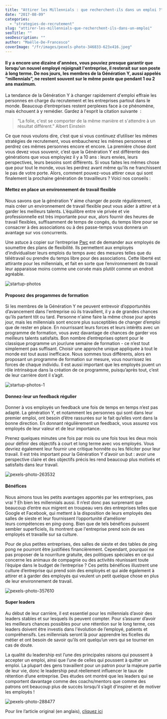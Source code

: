 ```yaml
---
title: "Attirer les Millennials : que recherchent-ils dans un emploi ?"
date: "2017-08-09"
categories:
  - "strategies-de-recrutement"
slug: "attirer-les-millennials-que-recherchent-ils-dans-un-emploi"
seoTitle: ""
seoDescription: ""
author: "Maëlle-De-Francesco"
coverImage: "/fr/images/pexels-photo-346833-623x416.jpeg"
---
```


#### Il y a encore une dizaine d'années, vous pouviez presque garantir que lorsqu'un nouvel employé rejoignait l'entreprise, il resterait sur son poste à long terme. De nos jours, les membres de la Génération Y, aussi appelés “millennials”, ne restent souvent sur le même poste que pendant 1 ou 2 ans maximum.

La tendance de la Génération Y à changer rapidement d'emploi effraie les personnes en charge du recrutement et les entreprises partout dans le monde. Beaucoup d’entreprises restent perplexes face à ce phénomène, mais échouent à y remédier. Gardez à l'esprit la citation suivante  :

> “La folie, c'est se comporter de la même manière et s'attendre à un résultat différent.” Albert Einstein

Ce que nous voulons dire, c’est que si vous continuez d’utiliser les mêmes stratégies de recrutement, vous embaucherez les mêmes personnes et perdrez ces mêmes personnes encore et encore. La première chose dont vous devez vous souvenir, c’est que la Génération Y est différente des générations que vous employiez il y a 10 ans : leurs envies, leurs perspectives, leurs besoins sont différents. Si vous faites les mêmes chose que pour tout le monde, vous les perdrez avant même qu’ils ne franchissent le pas de votre porte. Alors, comment pouvez-vous attirer ceux qui sont finalement la prochaine génération de travailleurs ? Voici nos conseils :

#### **Mettez en place un environnement de travail flexible**

Nous savons que la génération Y aime changer de poste régulièrement, mais créer un environnement de travail flexible peut vous aider à attirer et à garder les meilleurs talents. L’équilibre entre vie privée et vie professionnelle est très importante pour eux, alors fournir des heures de travail flexibles, suffisamment de temps de congés, du temps libre pour se consacrer à des associations ou à des passe-temps vous donnera un avantage sur vos concurrents.

Une astuce à copier sur l’entreprise [Pwc](http://fortune.com/2016/03/04/attracting-millennial-talent/) est de demander aux employés de soumettre des plans de flexibilité. Ils permettent aux employés d’individualiser leurs emplois du temps avec des mesures telles que du télétravail ou prendre du temps libre pour des associations. Cette liberté est attirante pour les millennials, et fait en sorte que l’environnement de travail leur apparaisse moins comme une corvée mais plutôt comme un endroit agréable.

![startup-photos](/fr/images/startup-photos.jpg)

#### **Proposez des progammes de formation**

Si les membres de la Génération Y ne peuvent entrevoir d’opportunités d’avancement dans l'entreprise où ils travaillent, il y a de grandes chances qu’ils partent tôt ou tard. Personne n'aime faire la même chose jour après jour, mais les millennials sont encore plus susceptibles de changer d’emploi que de rester en place. En nourrissant leurs forces et leurs intérêts avec un programme de formation, vous avez davantage de chances de garder vos meilleurs talents satisfaits. Bon nombre d’entreprises optent pour le classique programme un jour/une semaine de formation - ce n’est tout simplement pas suffisant. Choisir une approche unique appliquée à tout le monde est tout aussi inefficace. Nous sommes tous différents, alors en proposant un programme de formation sur mesure, vous nourrissez les forces de chaque individu. Il est aussi important que les employés jouent un rôle intrinsèque dans la création de ce programme, puisqu’après tout, c’est de leur carrière dont il s’agit.

![startup-photos-1](/fr/images/startup-photos-1.jpg)

#### **Donnez-leur un feedback régulier**

Donner à vos employés un feedback une fois de temps en temps n’est pas adapté. La génération Y, et notamment les personnes qui sont dans leur premier emploi, ont besoin d’être rassurées sur le fait qu’elles vont dans la bonne direction. En donnant régulièrement un feedback, vous assurez vos employés de leur valeur et de leur importance.

Prenez quelques minutes une fois par mois ou une fois tous les deux mois pour définir des objectifs à court et long terme avec vos employés. Vous devriez également leur fournir une critique honnête ou les féliciter pour leur travail. Il est très important pour la Génération Y d’avoir un but : avoir une perspective claire et des objectifs précis les rend beaucoup plus motivés et satisfaits dans leur travail.

![pexels-photo-263532](/fr/images/pexels-photo-263532.jpeg)

#### **Bénéfices**

Nous aimons tous les petits avantages apportés par les entreprises, pas vrai ? Eh bien les millennials aussi. Il n’est donc pas surprenant que beaucoup d’entre eux migrent en troupeau vers des entreprises telles que Google et Facebook, qui mettent à la disposition de leurs employés des salles de sieste et leur fournissent l’opportunité d’améliorer leurs compétences en ping-pong. Bien que de tels bénéfices puissent sembler superficiels, ils montrent que l'entreprise prend soin de ses employés et travaille sur sa culture.

Pour de plus petites entreprises, des salles de sieste et des tables de ping pong ne pourront être justifiées financièrement. Cependant, pourquoi ne pas proposer de la nourriture gratuite, des politiques spéciales en ce qui concerne les animaux de compagnie ou des activités réunissant toute l’équipe dans le budget de l’entreprise ? Ces petits bénéfices illustrent une culture d’entreprise qui prend soin des employés et qui aide également à attirer et à garder des employés qui veulent un petit quelque chose en plus de leur environnement de travail.

![pexels-photo-357610](/fr/images/pexels-photo-357610.jpeg)

#### **Super leaders**

Au début de leur carrière, il est essentiel pour les millennials d’avoir des leaders stables et sur lesquels ils peuvent compter. Pour s’assurer d’avoir les meilleurs chances possibles pour une rétention sur le long terme, ces leaders doivent être investis dans l'évolution de l’employé, patients et compréhensifs. Les millennials seront là pour apprendre les ficelles du métier et ont besoin de savoir qu’ils ont quelqu’un vers qui se tourner en cas de doute.

La qualité du leadership est l’une des principales raisons qui poussent à accepter un emploi, ainsi que l’une de celles qui poussent à quitter un emploi. La plupart des gens travaillent pour un patron pour la majeure partie de leur vie, donc le leadership peut réellement influencer le taux de rétention d’une entreprise. Des études ont montré que les leaders qui se comportent davantage comme des coachs/mentors que comme des patrons ont beaucoup plus de succès lorsqu’il s’agit d'inspirer et de motiver les employés !

![pexels-photo-288477](/fr/images/pexels-photo-288477.jpeg)

Pour lire l’article original (en anglais), [cliquez ici](https://hirehive.com/blog/appealing-millennials-looking-job/)
